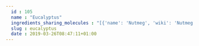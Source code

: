```yaml
---
  id : 105
  name : "Eucalyptus"
  ingredients_sharing_molecules : "[{'name': 'Nutmeg', 'wiki': 'Nutmeg', 'id': 336, 'category': 'Spice', 'common_molecules': [31253, 1549025, 111037, 637566, 7460, 61130, 17100, 31260, 7362, 2758, 326, 1549026, 264, 6654, 8063, 14896, 7654, 61362, 6989, 98497, 14529, 6184, 11230, 10282, 325, 8748, 15406]}, {'name': 'Ginger', 'wiki': 'Ginger', 'id': 333, 'category': 'Spice', 'common_molecules': [31253, 6560, 10582, 1549025, 111037, 637566, 7460, 61130, 17100, 7794, 14104, 31260, 7362, 2758, 170833, 1549026, 6321405, 6654, 14896, 7654, 6989, 14529, 6184, 11230, 10282, 8748]}, {'name': 'Pepper', 'wiki': 'Black_pepper', 'id': 339, 'category': 'Spice', 'common_molecules': [31253, 10582, 1549025, 111037, 637566, 7460, 61130, 17100, 7794, 7439, 31260, 2758, 170833, 1549026, 6321405, 10430, 6654, 14896, 7654, 61362, 6989, 14529, 6184, 11230, 8748, 15406]}, {'name': 'Rosemary', 'wiki': 'Rosemary', 'id': 264, 'category': 'Herb', 'common_molecules': [31253, 10582, 111037, 637566, 7460, 17100, 7439, 31260, 2758, 170833, 1549026, 6321405, 10430, 6654, 8063, 14896, 7654, 61362, 6989, 14529, 6184, 11230, 10282, 8748, 15406]}, {'name': 'Spearmint', 'wiki': 'Spearmint', 'id': 266, 'category': 'Herb', 'common_molecules': [31253, 6560, 10582, 1549025, 111037, 637566, 7460, 61130, 7439, 31260, 7362, 2758, 1549026, 10430, 6654, 8063, 14896, 7654, 6989, 7438, 14529, 6184, 11230, 10282, 12613]}]"
  slug : eucalyptus
  date : 2019-03-26T08:47:11+01:00
---
```



